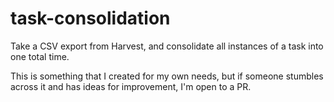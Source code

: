 # task-consolidation

Take a CSV export from Harvest, and consolidate all instances of a task into one total time.

This is something that I created for my own needs, but if someone stumbles across it and has ideas for improvement, I'm open to a PR.
